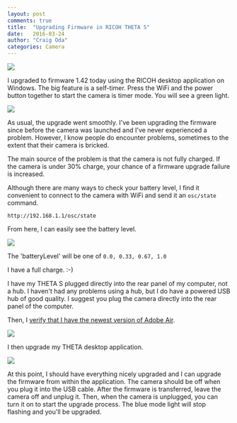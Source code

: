 ```yaml
---
layout: post
comments: true
title:  "Upgrading Firmware in RICOH THETA S"
date:   2016-03-24
author: "Craig Oda"
categories: Camera
---
```


![](/blog/img/2016-03/firmware-upgrade.png)

I upgraded to firmware 1.42 today using the RICOH desktop application on
Windows. The big feature is a self-timer. Press the WiFi and the power button
together to start the camera is timer mode. You will see a green light.

 ![](/blog/img/2016-03/green-timer.png)

As usual, the upgrade went smoothly. I've been upgrading the firmware
since before the camera was launched and I've never experienced a problem.
However, I know people do encounter problems, sometimes to the extent that
their camera is bricked.

The main source of the problem is that the camera is not fully charged.
If the camera is under 30% charge, your chance of a firmware upgrade
failure is increased.

Although there are many ways to check your battery level, I find it
convenient to connect to the camera with WiFi and send it an `osc/state`
command.

    http://192.168.1.1/osc/state

From here, I can easily see the battery level.

![](/blog/img/2016-03/battery-level.png)

The 'batteryLevel' will be one of `0.0, 0.33, 0.67, 1.0`

I have a full charge. :-)

I have my THETA S plugged directly into the rear panel of my computer,
not a hub. I haven't had any problems using a hub, but I do have a
powered USB hub of good quality. I suggest you plug the camera
directly into the rear panel of the computer.

Then, I [verify that I have the newest version of Adobe Air](https://helpx.adobe.com/air/kb/determine-version-air-runtime.html).

![](/blog/img/2016-03/adobe-air.png)

I then upgrade my THETA desktop application.

![](/blog/img/2016-03/ricoh-app.png)

At this point, I should have everything nicely upgraded and I can upgrade
the firmware from within the application. The camera should be off when you
plug it into the USB cable. After the firmware is transferred, leave the
camera off and unplug it. Then, when the camera is unplugged, you can
turn it on to start the upgrade process. The blue mode light will stop flashing
and you'll be upgraded.
